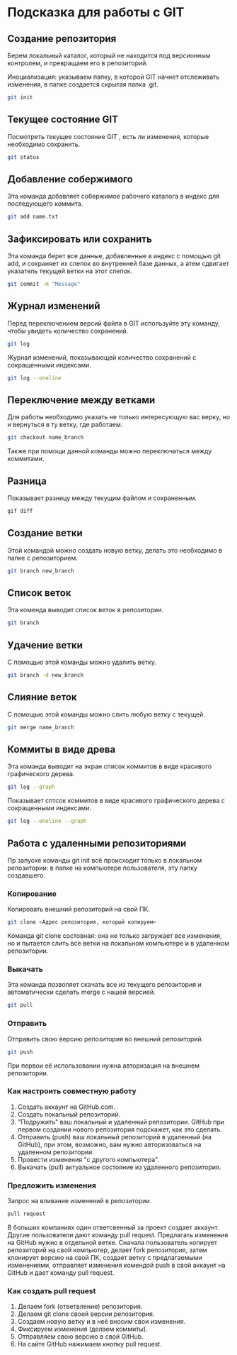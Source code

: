 # Подсказка для работы с GIT

## Создание репозитория
Берем локальный каталог, который не находится под версионным контролем, и превращаем его в репозиторий.

Иноциализация: указываем папку, в которой GIT начнет отслеживать изменения, в папке создается скрытая папка .git.
```sh
git init
```

## Текущее состояние GIT
Посмотреть текущее состояние GIT , есть ли изменения, которые необходимо сохранить.
```sh
git status
```

## Добавление собержимого
Эта команда добавляет собержимое рабочего каталога в индекс для последующего коммита.
```sh
git add name.txt
```

## Зафиксировать или сохранить
Эта команда берет все данные, добавленные в индекс с помощью git add, и сохраняет их слепок во внутренней базе данных, а атем сдвигает указатель текущей ветки на этот слепок.
```sh
git commit -m "Message"
```

## Журнал изменений
Перед переключением версий файла в GIT используйте эту команду, чтобы увидеть количество сохранений.
```sh
git log
```
Журнал изменений, показывающей количество сохранений с сокращенными индексами.
```sh
git log --oneline
```

## Переключение между ветками
Для работы необходимо указать не только интересующую вас верку, но и вернуться в ту ветку, где работаем. 
```sh
git checkout name_branch
```
Также при помощи данной команды можно переключаться между коммитами.

## Разница 
Показывает разницу между текущим файлом и сохраненным.
```sh
gif diff
```

## Создание ветки
Этой командой можно создать новую ветку, делать это необходимо в папке с репозиторием.
```sh
git branch new_branch
```

## Список веток
Эта коменда выводит список веток в репозитории.
```sh
git branch
```

## Удачение ветки
С помощью этой команды можно удалить ветку.
```sh
git branch -d new_branch
```

## Слияние веток
С помощью этой команды можно слить любую ветку с текущей.
```sh
git merge name_branch
```

## Коммиты в виде древа
Эта команда выводит на экран список коммитов в виде красивого графического дерева.
```sh
git log --graph
```
Показывает сптсок коммитов в виде красивого графического дерева с сокращенными индексами.
```sh
git log --oneline --graph
```

## Работа с удаленными репозиториями

Пр запуске команды git init всё происходит только в локальном репозитории: в папке на компьютере пользователя, эту папку создавшего.

### Копирование
Копировать внешний репозиторий на свой ПК.
```sh
git clone <Адрес репозитория, который копируем>
```
Команда git clone состовная: она не только загружает все изменения, но и пытается слить все ветки на локальном компьютере и в удаленном репозитории.

### Выкачать
Эта команда позволяет скачать все из текущего репозитория и автоматически сделать merge с нашей версией.
```sh
git pull
```

### Отправить
Отправить свою версию репозитория во внешний репозиторий.
```sh
git push
```
При первои её использовании нужна авторизация на внешнем репозитории.

### Как настроить совместную работу
1. Создать аккаунт на GitHub.com.
2. Создать локальный репозиторий.
3. "Подружить" ваш локальный и удаленный репозитории. GitHub при первом создании нового репозитория подскажет, как это сделать.
4. Отправить (push) ваш локальный репозиторий в удаленный (на GitHub), при этом, возможно, вам нужно авторизоваться на удаленном репозитории.
5. Провести изменения "с другого компьютера".
6. Выкачать (pull) актуальное состояние из удаленного репозитория.

### Предложить изменения
Запрос на вливание изменений в репозитории.
```sh
pull request
```
В больших компаниях один ответсвенный за проект создает аккаунт. Другие пользователи дают команду pull request. Предлагать изменения на GitHub нужно в отдельной ветке. Сначала пользователь копирует репозиторий на свой компьютер, делает fork репозитория, затем клонирует версию на свой ПК, создает ветку с предлагаемыми изменениями, отправляет изменения комендой push в свой аккаунт на GitHub и дает команду pull request.

### Как создать pull request
1. Делаем fork (ответвление) репозитория.
2. Делаем git clone своей версии репозитория.
3. Создаем новую ветку и в неё вносим свои изменения.
4. Фиксируем изменения (делаем коммиты).
5. Отправляем свою версию в свой GitHub.
6. На сайте GitHub нажимаем кнопку pull request.
